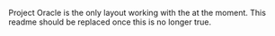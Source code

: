 Project Oracle is the only layout working with the at the moment.
This readme should be replaced once this is no longer true.

